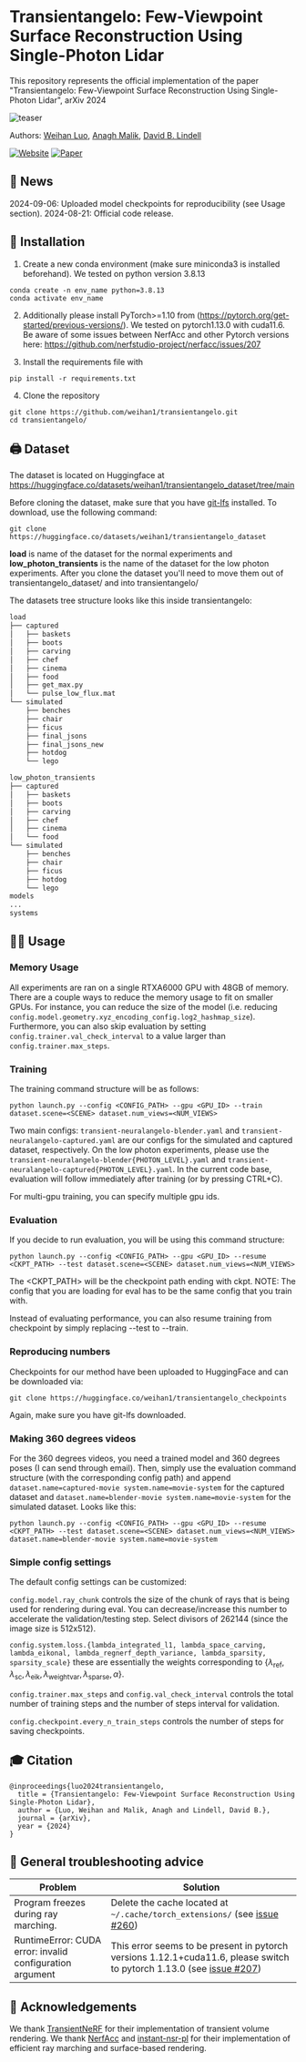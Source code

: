 # Transientangelo: Few-Viewpoint Surface Reconstruction Using Single-Photon Lidar
This repository represents the official implementation of the paper "Transientangelo: Few-Viewpoint Surface Reconstruction Using Single-Photon Lidar", arXiv 2024

![teaser](/images/teaser.png)

Authors:
[Weihan Luo](https://weihan1.github.io),
[Anagh Malik](https://anaghmalik.com),
[David B. Lindell](https://davidlindell.com)

[![Website](images/badge-website.svg)](https://weihan1.github.io/transientangelo/)
[![Paper](https://img.shields.io/badge/arXiv-PDF-b31b1b)](https://arxiv.org/abs/2408.12191)

## 📰 News
2024-09-06: Uploaded model checkpoints for reproducibility (see Usage section).
2024-08-21: Official code release.


## 🔨 Installation

1. Create a new conda environment (make sure miniconda3 is installed beforehand). We tested on python version 3.8.13
```
conda create -n env_name python=3.8.13
conda activate env_name
```
2. Additionally please install PyTorch>=1.10 from (https://pytorch.org/get-started/previous-versions/). We tested on pytorch1.13.0 with cuda11.6. Be aware of some issues between NerfAcc and other Pytorch versions here: https://github.com/nerfstudio-project/nerfacc/issues/207

3. Install the requirements file with 

```
pip install -r requirements.txt
```
4. Clone the repository
```
git clone https://github.com/weihan1/transientangelo.git
cd transientangelo/
```


## 🖨️ Dataset 
The dataset is located on Huggingface at https://huggingface.co/datasets/weihan1/transientangelo_dataset/tree/main


Before cloning the dataset, make sure that you have [git-lfs](https://git-lfs.com) installed.
To download, use the following command:
```
git clone https://huggingface.co/datasets/weihan1/transientangelo_dataset
```
**load** is name of the dataset for the normal experiments and **low_photon_transients** is the name of the dataset for the low photon experiments. After you clone the dataset you'll need to move them out of transientangelo_dataset/ and into transientangelo/


The datasets tree structure looks like this inside transientangelo:
```bash
load
├── captured
│   ├── baskets
│   ├── boots
│   ├── carving
│   ├── chef
│   ├── cinema
│   ├── food
│   ├── get_max.py
│   └── pulse_low_flux.mat
└── simulated
    ├── benches
    ├── chair
    ├── ficus
    ├── final_jsons
    ├── final_jsons_new
    ├── hotdog
    └── lego

low_photon_transients
├── captured
│   ├── baskets
│   ├── boots
│   ├── carving
│   ├── chef
│   ├── cinema
│   └── food
└── simulated
    ├── benches
    ├── chair
    ├── ficus
    ├── hotdog
    └── lego
models
...
systems
```


## 👨‍🍳 Usage

### Memory Usage 
All experiments are ran on a single RTXA6000 GPU with 48GB of memory. There are a couple ways to reduce the memory usage to fit on smaller GPUs. For instance, you can reduce the size of the model (i.e. reducing `config.model.geometry.xyz_encoding_config.log2_hashmap_size`). Furthermore, you can also skip evaluation by setting `config.trainer.val_check_interval` to a value larger than `config.trainer.max_steps`.


### Training
The training command structure will be as follows:
```
python launch.py --config <CONFIG_PATH> --gpu <GPU_ID> --train dataset.scene=<SCENE> dataset.num_views=<NUM_VIEWS>
```
Two main configs: `transient-neuralangelo-blender.yaml` and `transient-neuralangelo-captured.yaml` are our configs for the simulated and captured dataset, respectively. On the low photon experiments, please use the `transient-neuralangelo-blender{PHOTON_LEVEL}.yaml` and `transient-neuralangelo-captured{PHOTON_LEVEL}.yaml`. In the current code base, evaluation will follow immediately after training (or by pressing CTRL+C). 

For multi-gpu training, you can specify multiple gpu ids.

### Evaluation
If you decide to run evaluation, you will be using this command structure:
```
python launch.py --config <CONFIG_PATH> --gpu <GPU_ID> --resume <CKPT_PATH> --test dataset.scene=<SCENE> dataset.num_views=<NUM_VIEWS>
```
The <CKPT_PATH> will be the checkpoint path ending with ckpt.
NOTE: The config that you are loading for eval has to be the same config that you train with.

Instead of evaluating performance, you can also resume training from checkpoint by simply replacing --test to --train.

### Reproducing numbers
Checkpoints for our method have been uploaded to HuggingFace and can be downloaded via:
```
git clone https://huggingface.co/weihan1/transientangelo_checkpoints
```
Again, make sure you have git-lfs downloaded.

### Making 360 degrees videos
For the 360 degrees videos, you need a trained model and 360 degrees poses (I can send through email). Then, simply use the evaluation command structure (with the corresponding config path) and append `dataset.name=captured-movie system.name=movie-system` for the captured dataset and `dataset.name=blender-movie system.name=movie-system` for the simulated dataset. Looks like this:
```
python launch.py --config <CONFIG_PATH> --gpu <GPU_ID> --resume <CKPT_PATH> --test dataset.scene=<SCENE> dataset.num_views=<NUM_VIEWS> dataset.name=blender-movie system.name=movie-system
```

### Simple config settings
The default config settings can be customized: 

`config.model.ray_chunk` controls the size of the chunk of rays that is being used for rendering during eval. You can decrease/increase this number to accelerate the validation/testing step. Select divisors of 262144 (since the image size is 512x512). 

`config.system.loss.{lambda_integrated_l1, lambda_space_carving, lambda_eikonal, lambda_regnerf_depth_variance, lambda_sparsity, sparsity_scale}` these are essentially the weights corresponding to $\{\lambda_{\text{ref}}, \lambda_{\text{sc}}, \lambda_{\text{eik}}, \lambda_{\text{weightvar}}, \lambda_{\text{sparse}}, \alpha \}$. 

`config.trainer.max_steps` and `config.val_check_interval` controls the total number of training steps and the number of steps interval for validation. 

`config.checkpoint.every_n_train_steps` controls the number of steps for saving checkpoints.

## 🎓 Citation
```
@inproceedings{luo2024transientangelo,
  title = {Transientangelo: Few-Viewpoint Surface Reconstruction Using Single-Photon Lidar}, 
  author = {Luo, Weihan and Malik, Anagh and Lindell, David B.},
  journal = {arXiv},
  year = {2024}
}
```

## 🔧 General troubleshooting advice
| Problem                                     | Solution                                                                                                       |
|---------------------------------------------|---------------------------------------------------------------------------------------------------------------|
| Program freezes during ray marching.        | Delete the cache located at `~/.cache/torch_extensions/` (see [issue #260](https://github.com/nerfstudio-project/nerfacc/issues/260)) |
| RuntimeError: CUDA error: invalid configuration argument       | This error seems to be present in pytorch versions 1.12.1+cuda11.6, please switch to pytorch 1.13.0 (see [issue #207](https://github.com/nerfstudio-project/nerfacc/issues/207))  |




## 📣 Acknowledgements
We thank [TransientNeRF](https://github.com/anaghmalik/TransientNeRF) for their implementation of transient volume rendering. We thank [NerfAcc](https://www.nerfacc.com) and [instant-nsr-pl](https://github.com/bennyguo/instant-nsr-pl) for their implementation of efficient ray marching and surface-based rendering.
